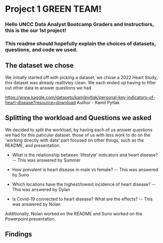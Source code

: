 # Project 1 GREEN TEAM! 

### Hello UNCC Data Analyst Bootcamp Graders and Instructiors, this is the our 1st project!
### This readme should hopefully explain the choices of datasets, questions, and code we used.

## The dataset we chose 

We initially started off with picking a dataset, we chose a 2022 Heart Study, this dataset was already realitvley clean.
We each ended up having to filter out other data to answer questions we had

https://www.kaggle.com/datasets/kamilpytlak/personal-key-indicators-of-heart-disease?resource=download
Author - Kamil Pytlak
## Splitting the workload and Questions we asked

We decided to split the workload, by having each of us answer questions we had for this paticular dataset.
those of us with less work to do on the 'working directly with data' part focused on other things, such as the README,
and presentation.

* What is the relationship between ‘lifestyle’ indicators and heart disease? -- This was answered by Summer

* How prevalent is heart disease in male vs female? -- This was answered by Suno

* Which locations have the highest/lowest incidence of heart disease? -- This was answered by Dylan

* Is Covid-19 connected to heart disease? What are the effects? -- This was answered by Nolan

Additionally, Nolan worked on the README and Suno worked on the Powerpoint presentation.

## Findings




